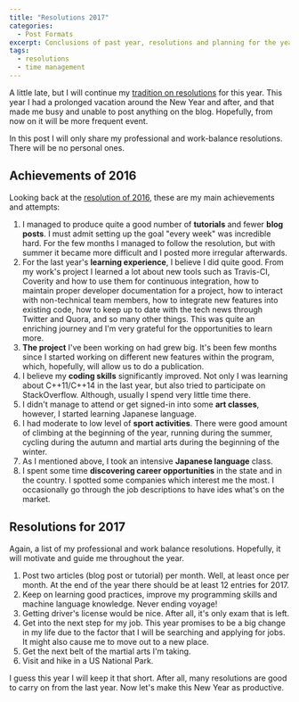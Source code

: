 ```yaml
---
title: "Resolutions 2017"
categories: 
  - Post Formats
excerpt: Conclusions of past year, resolutions and planning for the year 2017
tags: 
  - resolutions 
  - time management
---
```


A little late, but I will continue my [tradition on resolutions](http://vicrucann.github.io/blog/resolutions-2016/) for this year. This year I had a prolonged vacation around the New Year and after, and that made me busy and unable to post anything on the blog. Hopefully, from now on it will be more frequent event.
 
In this post I will only share my professional and work-balance resolutions. There will be no personal ones.

## Achievements of 2016

Looking back at the [resolution of 2016](http://vicrucann.github.io/blog/resolutions-2016/), these are my main achievements and attempts:

1. I managed to produce quite a good number of **tutorials** and fewer **blog posts**. I must admit setting up the goal "every week" was incredible hard. For the few months I managed to follow the resolution, but with summer it became more difficult and I posted more irregular afterwards.
2. For the last year's **learning experience**, I believe I did quite good. From my work's project I learned a lot about new tools such as Travis-CI, Coverity and how to use them for continuous integration, how to maintain proper developer documentation for a project, how to interact with non-technical team members, how to integrate new features into existing code, how to keep up to date with the tech news through Twitter and Quora, and so many other things. This was quite an enriching journey and I'm very grateful for the opportunities to learn more.
3. **The project** I've been working on had grew big. It's been few months since I started working on different new features within the program, which, hopefully, will allow us to do a publication. 
4. I believe my **coding skills** significantly improved. Not only I was learning about C++11/C++14 in the last year, but also tried to participate on StackOverflow. Although, usually I spend very little time there.
4. I didn't manage to attend or get signed-in into some **art classes**, however, I started learning Japanese language.
5. I had moderate to low level of **sport activities**. There were good amount of climbing at the beginning of the year, running during the summer, cycling during the autumn and martial arts during the beginning of the winter. 
6. As I mentioned above, I took an intensive **Japanese language** class.
7. I spent some time **discovering career opportunities** in the state and in the country. I spotted some companies which interest me the most. I occasionally go through the job descriptions to have ides what's on the market. 

## Resolutions for 2017

Again, a list of my professional and work balance resolutions. Hopefully, it will motivate and guide me throughout the year.

1. Post two articles (blog post or tutorial) per month. Well, at least once per month. At the end of the year there should be at least 12 entries for 2017.
2. Keep on learning good practices, improve my programming skills and machine language knowledge. Never ending voyage! 
3. Getting driver's license would be nice. After all, it's only exam that is left.
4. Get into the next step for my job. This year promises to be a big change in my life due to the factor that I will be searching and applying for jobs. It might also cause me to move out to a new place. 
5. Get the next belt of the martial arts I'm taking.
6. Visit and hike in a US National Park.

I guess this year I will keep it that short. After all, many resolutions are good to carry on from the last year. Now let's make this New Year as productive.
